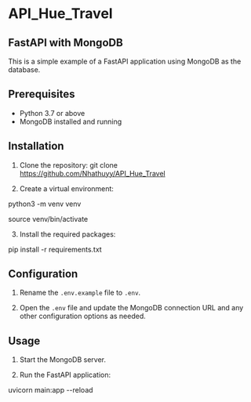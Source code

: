 # API_Hue_Travel

## FastAPI with MongoDB

This is a simple example of a FastAPI application using MongoDB as the database.

## Prerequisites

- Python 3.7 or above
- MongoDB installed and running

## Installation

1. Clone the repository:
git clone https://github.com/Nhathuyy/API_Hue_Travel


2. Create a virtual environment:

python3 -m venv venv

source venv/bin/activate


3. Install the required packages:

pip install -r requirements.txt


## Configuration

1. Rename the `.env.example` file to `.env`.

2. Open the `.env` file and update the MongoDB connection URL and any other configuration options as needed.

## Usage

1. Start the MongoDB server.

2. Run the FastAPI application:

uvicorn main:app --reload

